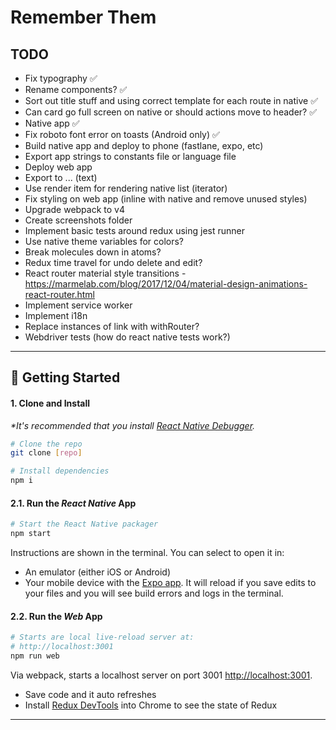 # Remember Them

## TODO

- Fix typography ✅
- Rename components? ✅
- Sort out title stuff and using correct template for each route in native ✅
- Can card go full screen on native or should actions move to header? ✅
- Native app ✅
- Fix roboto font error on toasts (Android only) ✅
- Build native app and deploy to phone (fastlane, expo, etc)
- Export app strings to constants file or language file
- Deploy web app
- Export to ... (text)
- Use render item for rendering native list (iterator)
- Fix styling on web app (inline with native and remove unused styles)
- Upgrade webpack to v4
- Create screenshots folder
- Implement basic tests around redux using jest runner
- Use native theme variables for colors?
- Break molecules down in atoms?
- Redux time travel for undo delete and edit?
- React router material style transitions - https://marmelab.com/blog/2017/12/04/material-design-animations-react-router.html
- Implement service worker
- Implement i18n
- Replace instances of link with withRouter?
- Webdriver tests (how do react native tests work?)

---

## 🚀 Getting Started

#### 1. Clone and Install

_*It's recommended that you install [React Native Debugger](https://github.com/jhen0409/react-native-debugger/releases)._

```bash
# Clone the repo
git clone [repo]

# Install dependencies
npm i
```

#### 2.1. Run the _React Native_ App

```bash
# Start the React Native packager
npm start
```

Instructions are shown in the terminal. You can select to open it in:

- An emulator (either iOS or Android)
- Your mobile device with the [Expo app](https://expo.io/). It will reload if you save edits to your files and you will see build errors and logs in the terminal.

#### 2.2. Run the _Web_ App

```bash
# Starts are local live-reload server at:
# http://localhost:3001
npm run web
```

Via webpack, starts a localhost server on port 3001 [http://localhost:3001](http://localhost:3001).

- Save code and it auto refreshes
- Install [Redux DevTools](https://chrome.google.com/webstore/detail/redux-devtools/lmhkpmbekcpmknklioeibfkpmmfibljd?hl=en) into Chrome to see the state of Redux

---
